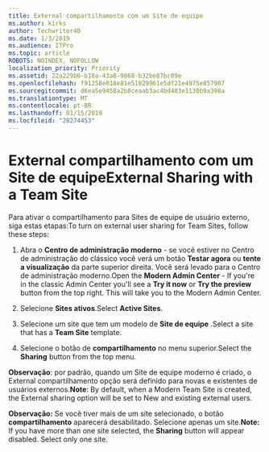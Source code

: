 ```yaml
---
title: External compartilhamento com um Site de equipe
ms.author: kirks
author: Techwriter40
ms.date: 1/3/2019
ms.audience: ITPro
ms.topic: article
ROBOTS: NOINDEX, NOFOLLOW
localization_priority: Priority
ms.assetid: 22a229b6-b18a-43a8-9868-b32be87bc09e
ms.openlocfilehash: f91258e018e81e51029961e5df21e4975e857907
ms.sourcegitcommit: d6ea5e9458a2b8ceaab3ac4bd483e1130b9a398a
ms.translationtype: MT
ms.contentlocale: pt-BR
ms.lasthandoff: 01/15/2019
ms.locfileid: "28274453"
---
```

# <a name="external-sharing-with-a-team-site"></a><span data-ttu-id="661fb-102">External compartilhamento com um Site de equipe</span><span class="sxs-lookup"><span data-stu-id="661fb-102">External Sharing with a Team Site</span></span>

<span data-ttu-id="661fb-103">Para ativar o compartilhamento para Sites de equipe de usuário externo, siga estas etapas:</span><span class="sxs-lookup"><span data-stu-id="661fb-103">To turn on external user sharing for Team Sites, follow these steps:</span></span> 
  
1. <span data-ttu-id="661fb-p101">Abra o **Centro de administração moderno** - se você estiver no Centro de administração do clássico você verá um botão **Testar agora** ou **tente a visualização** da parte superior direita. Você será levado para o Centro de administração moderno.</span><span class="sxs-lookup"><span data-stu-id="661fb-p101">Open the **Modern Admin Center** - If you're in the classic Admin Center you'll see a **Try it now** or **Try the preview** button from the top right. This will take you to the Modern Admin Center.</span></span> 
  
2. <span data-ttu-id="661fb-106">Selecione **Sites ativos**.</span><span class="sxs-lookup"><span data-stu-id="661fb-106">Select **Active Sites**.</span></span> 
  
3. <span data-ttu-id="661fb-107">Selecione um site que tem um modelo de **Site de equipe** .</span><span class="sxs-lookup"><span data-stu-id="661fb-107">Select a site that has a **Team Site** template.</span></span> 
  
4. <span data-ttu-id="661fb-108">Selecione o botão de **compartilhamento** no menu superior.</span><span class="sxs-lookup"><span data-stu-id="661fb-108">Select the **Sharing** button from the top menu.</span></span> 
  
 <span data-ttu-id="661fb-109">**Observação**: por padrão, quando um Site de equipe moderno é criado, o External compartilhamento opção será definido para novas e existentes de usuários externos.</span><span class="sxs-lookup"><span data-stu-id="661fb-109">**Note**: By default, when a Modern Team Site is created, the External sharing option will be set to New and existing external users.</span></span> 
  
 <span data-ttu-id="661fb-p102">**Observação:** Se você tiver mais de um site selecionado, o botão **compartilhamento** aparecerá desabilitado. Selecione apenas um site.</span><span class="sxs-lookup"><span data-stu-id="661fb-p102">**Note:** If you have more than one site selected, the **Sharing** button will appear disabled. Select only one site.</span></span> 
  

